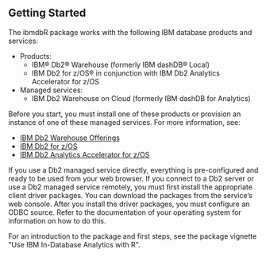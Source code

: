 Getting Started
---------------
The ibmdbR package works with the following IBM database products and services:

- Products:
    -	IBM® Db2® Warehouse (formerly IBM dashDB® Local)
    - IBM Db2 for z/OS® in conjunction with IBM Db2 Analytics Accelerator for z/OS
- Managed services:
    -	IBM Db2 Warehouse on Cloud (formerly IBM dashDB for Analytics)

Before you start, you must install one of these products or provision an instance of one of these managed services. For more information, see:

-	[IBM Db2 Warehouse Offerings](https://www.ibm.com/analytics/us/en/technology/cloud-data-services/dashdb/)
- [IBM Db2 for z/OS ](https://www.ibm.com/analytics/us/en/db2/db2-for-zos/)
- [IBM Db2 Analytics Accelerator for z/OS](http://www-03.ibm.com/software/products/en/db2analacceforzos)

If you use a Db2 managed service directly, everything is pre-configured and ready to be used 
from your web browser. If you connect to a Db2 server or use a Db2 managed service remotely, you must first install the appropriate client driver packages. You can download the packages from the service’s web console. 
After you install the driver packages, you must configure an ODBC source. Refer to the documentation of 
your operating system for information on how to do this.

For an introduction to the package and first steps, see the package vignette "Use IBM In-Database Analytics with R".

